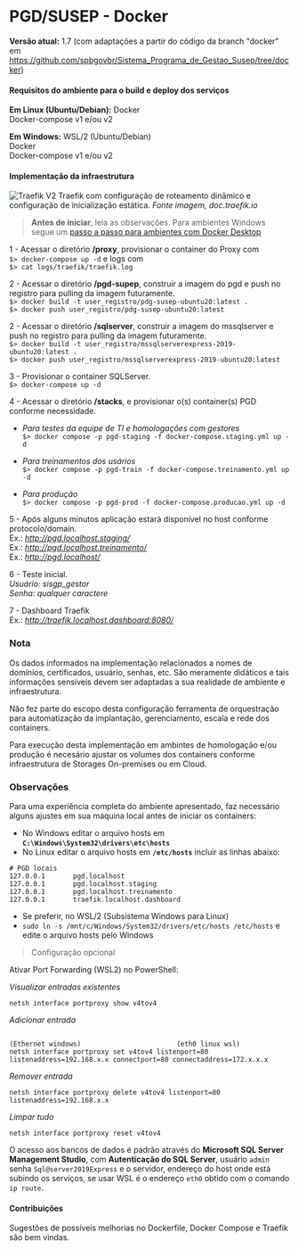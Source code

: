 # PGD/SUSEP - Docker

**Versão atual:** 1.7 (com adaptações a partir do código da branch "docker" em https://github.com/spbgovbr/Sistema_Programa_de_Gestao_Susep/tree/docker)

#### Requisitos do ambiente para o build e deploy dos serviços

**Em Linux (Ubuntu/Debian):**
Docker  
Docker-compose v1 e/ou v2

**Em Windows:** 
WSL/2 (Ubuntu/Debian)  
Docker  
Docker-compose v1 e/ou v2

#### Implementação da infraestrutura

![Traefik V2](https://doc.traefik.io/traefik/assets/img/traefik-concepts-1.png)
Traefik com configuração de roteamento dinâmico e configuração de inicialização estática. *Fonte imagem, doc.traefik.io*

> **Antes de iniciar**, leia as observações.
Para ambientes Windows segue um [passo a passo para ambientes com Docker Desktop](./PassoAPasso-Windows.md)  

1 - Acessar o diretório **/proxy**, provisionar o container do Proxy com  
`$> docker-compose up -d` e logs com  
`$> cat logs/traefik/traefik.log`

2 - Acessar o diretório **/pgd-supep**, construir a imagem do pgd e push no registro para pulling da imagem futuramente.  
`$> docker build -t user_registro/pdg-susep-ubuntu20:latest .`  
`$> docker push user_registro/pdg-susep-ubuntu20:latest`  

2 - Acessar o diretório **/sqlserver**, construir a imagem do mssqlserver e push no registro para pulling da imagem futuramente.  
`$> docker build -t user_registro/mssqlserverexpress-2019-ubuntu20:latest .`  
`$> docker push user_registro/mssqlserverexpress-2019-ubuntu20:latest`

3 - Provisionar o container SQLServer.  
`$> docker-compose up -d`

4 - Acessar o diretório **/stacks**, e provisionar o(s) container(s) PGD conforme necessidade.
- *Para testes da equipe de TI e homologações com gestores*  
`$> docker compose -p pgd-staging -f docker-compose.staging.yml up -d`  

- *Para treinamentos dos usários*  
`$> docker compose -p pgd-train -f docker-compose.treinamento.yml up -d`  

- *Para produção*  
`$> docker compose -p pgd-prod -f docker-compose.producao.yml up -d` 

5 - Após alguns minutos aplicação estará disponível  no host conforme protocolo/domain.  
Ex.: *http://pgd.localhost.staging/*  
Ex.: *http://pgd.localhost.treinamento/*  
Ex.: *http://pgd.localhost/*  

6 - Teste inicial.  
*Usuário: sisgp_gestor*  
*Senha: qualquer caractere*

7 - Dashboard Traefik  
Ex.: *http://traefik.localhost.dashboard:8080/*

### Nota
Os dados informados na implementação relacionados a nomes de domínios, certificados, usuário, senhas, etc. São meramente didáticos e tais informações sensíveis devem ser  adaptadas a sua realidade de ambiente e infraestrutura.  

Não fez parte do escopo desta configuração ferramenta de orquestração para automatização da implantação,  gerenciamento, escala e rede dos containers.  

Para execução desta implementação em ambintes de homologação e/ou produção é necesário ajustar os volumes dos containers conforme infraestrutura de Storages On-premises ou em Cloud.

### Observações
Para uma experiência completa do ambiente apresentado, faz necessário alguns ajustes em sua máquina local antes de iniciar os containers:

- No Windows editar o arquivo hosts em **`C:\Windows\System32\drivers\etc\hosts`**
- No Linux editar o arquivo hosts em **`/etc/hosts`** incluir as linhas abaixo:
```console
# PGD locais
127.0.0.1       pgd.localhost
127.0.0.1       pgd.localhost.staging
127.0.0.1       pgd.localhost.treinamento
127.0.0.1       traefik.localhost.dashboard
```
- Se preferir, no WSL/2 (Subsistema Windows para Linux)
- `sudo ln -s /mnt/c/Windows/System32/drivers/etc/hosts /etc/hosts` e edite o arquivo hosts pelo Windows

> Configuração opcional

Ativar  Port Forwarding (WSL2) no PowerShell:

*Visualizar entradas existentes*
```console
netsh interface portproxy show v4tov4
```
*Adicionar entrada*
```console
                                                                (Ethernet windows)                        (eth0 linux wsl)
netsh interface portproxy set v4tov4 listenport=80 listenaddress=192.168.x.x connectport=80 connectaddress=172.x.x.x
```
*Remover entrada*
```console
netsh interface portproxy delete v4tov4 listenport=80 listenaddress=192.168.x.x
```
*Limpar tudo*
```console
netsh interface portproxy reset v4tov4
```
O acesso aos bancos de dados é padrão através do **Microsoft SQL Server Management Studio**, com **Autenticação do SQL Server**, usuário `admin` senha `Sql@server2019Express` e o servidor, endereço do host onde está subindo os serviços, se usar WSL é o endereço `eth0` obtido com o comando `ip route`.

#### Contribuições
Sugestões de possíveis melhorias no Dockerfile, Docker Compose e Traefik são bem vindas.

